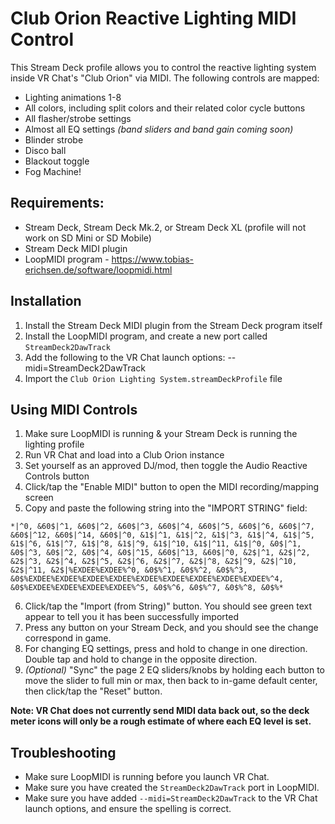 # Club Orion Reactive Lighting MIDI Control
This Stream Deck profile allows you to control the reactive lighting system inside VR Chat's "Club Orion" via MIDI. The following controls are mapped:
* Lighting animations 1-8
* All colors, including split colors and their related color cycle buttons
* All flasher/strobe settings
* Almost all EQ settings *(band sliders and band gain coming soon)*
* Blinder strobe
* Disco ball
* Blackout toggle
* Fog Machine! 

## Requirements:
* Stream Deck, Stream Deck Mk.2, or Stream Deck XL (profile will not work on SD Mini or SD Mobile)
* Stream Deck MIDI plugin
* LoopMIDI program - https://www.tobias-erichsen.de/software/loopmidi.html

## Installation
1. Install the Stream Deck MIDI plugin from the Stream Deck program itself
2. Install the LoopMIDI program, and create a new port called `StreamDeck2DawTrack`
3. Add the following to the VR Chat launch options: --midi=StreamDeck2DawTrack
4. Import the `Club Orion Lighting System.streamDeckProfile` file

## Using MIDI Controls
1. Make sure LoopMIDI is running & your Stream Deck is running the lighting profile
2. Run VR Chat and load into a Club Orion instance
3. Set yourself as an approved DJ/mod, then toggle the Audio Reactive Controls button
4. Click/tap the "Enable MIDI" button to open the MIDI recording/mapping screen
5. Copy and paste the following string into the "IMPORT STRING" field:
```
*|^0, &60$|^1, &60$|^2, &60$|^3, &60$|^4, &60$|^5, &60$|^6, &60$|^7, &60$|^12, &60$|^14, &60$|^0, &1$|^1, &1$|^2, &1$|^3, &1$|^4, &1$|^5, &1$|^6, &1$|^7, &1$|^8, &1$|^9, &1$|^10, &1$|^11, &1$|^0, &0$|^1, &0$|^3, &0$|^2, &0$|^4, &0$|^15, &60$|^13, &60$|^0, &2$|^1, &2$|^2, &2$|^3, &2$|^4, &2$|^5, &2$|^6, &2$|^7, &2$|^8, &2$|^9, &2$|^10, &2$|^11, &2$|%EXDEE%EXDEE%^0, &0$%^1, &0$%^2, &0$%^3, &0$%EXDEE%EXDEE%EXDEE%EXDEE%EXDEE%EXDEE%EXDEE%EXDEE%EXDEE%^4, &0$%EXDEE%EXDEE%EXDEE%EXDEE%^5, &0$%^6, &0$%^7, &0$%^8, &0$%*
```
6. Click/tap the "Import (from String)" button. You should see green text appear to tell you it has been successfully imported
7. Press any button on your Stream Deck, and you should see the change correspond in game.
8. For changing EQ settings, press and hold to change in one direction. Double tap and hold to change in the opposite direction.
9. *(Optional)* "Sync" the page 2 EQ sliders/knobs by holding each button to move the slider to full min or max, then back to in-game default center, then click/tap the "Reset" button.

**Note: VR Chat does not currently send MIDI data back out, so the deck meter icons will only be a rough estimate of where each EQ level is set.**

## Troubleshooting
* Make sure LoopMIDI is running before you launch VR Chat.
* Make sure you have created the `StreamDeck2DawTrack` port in LoopMIDI.
* Make sure you have added `--midi=StreamDeck2DawTrack` to the VR Chat launch options, and ensure the spelling is correct.
